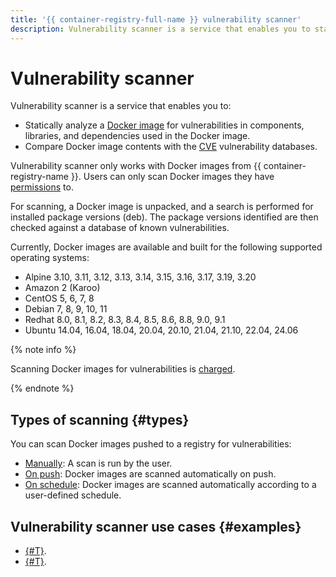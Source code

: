 ```yaml
---
title: '{{ container-registry-full-name }} vulnerability scanner'
description: Vulnerability scanner is a service that enables you to statically analyze a Docker image for vulnerabilities and compare its contents with the CVE vulnerability databases.
---
```


# Vulnerability scanner


Vulnerability scanner is a service that enables you to:
* Statically analyze a [Docker image](docker-image.md) for vulnerabilities in components, libraries, and dependencies used in the Docker image.
* Compare Docker image contents with the [CVE](https://cve.mitre.org/) vulnerability databases.

Vulnerability scanner only works with Docker images from {{ container-registry-name }}. Users can only scan Docker images they have [permissions](../security/index.md) to.

For scanning, a Docker image is unpacked, and a search is performed for installed package versions (deb). The package versions identified are then checked against a database of known vulnerabilities.

Currently, Docker images are available and built for the following supported operating systems:
* Alpine 3.10, 3.11, 3.12, 3.13, 3.14, 3.15, 3.16, 3.17, 3.19, 3.20
* Amazon 2 (Karoo)
* CentOS 5, 6, 7, 8
* Debian 7, 8, 9, 10, 11
* Redhat 8.0, 8.1, 8.2, 8.3, 8.4, 8.5, 8.6, 8.8, 9.0, 9.1
* Ubuntu 14.04, 16.04, 18.04, 20.04, 20.10, 21.04, 21.10, 22.04, 24.06

{% note info %}

Scanning Docker images for vulnerabilities is [charged](../pricing.md#scanner).

{% endnote %}

## Types of scanning {#types}

You can scan Docker images pushed to a registry for vulnerabilities:
* [Manually](../operations/scanning-docker-image.md#manual): A scan is run by the user.
* [On push](../operations/scanning-docker-image.md#automatically): Docker images are scanned automatically on push.
* [On schedule](../operations/scanning-docker-image.md#scheduled): Docker images are scanned automatically according to a user-defined schedule.

## Vulnerability scanner use cases {#examples}

* [{#T}](../tutorials/cr-scanner-with-k8s-and-gitlab.md).
* [{#T}](../tutorials/image-storage.md).

